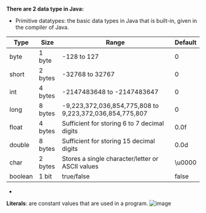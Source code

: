 **There are 2 data type in Java:**
- Primitive datatypes: the basic data types in Java that is built-in, given in the compiler of Java.

| Type  | Size | Range  | Default |
| ------------- | ------------- | ------------- | ------------- |
| byte | 1 byte | -128 to 127 | 0 |
| short | 2 bytes | -32768 to 32767 | 0 |
| int | 4 bytes |  -2147483648 to -2147483647 | 0 |
| long | 8 bytes | -9,223,372,036,854,775,808 to 9,223,372,036,854,775,807 | 0 |
| float | 4 bytes | Sufficient for storing 6 to 7 decimal digits | 0.0f |
| double | 8 bytes | Sufficient for storing 15 decimal digits | 0.0d |
| char | 2 bytes | Stores a single character/letter or ASCII values | \u0000 |
| boolean | 1 bit | true/false | false |

- 


**Literals**: are constant values that are used in a program.
![image](https://user-images.githubusercontent.com/77439221/213274575-376f7023-c73a-40cb-97e8-6d3c3565cd99.png)

